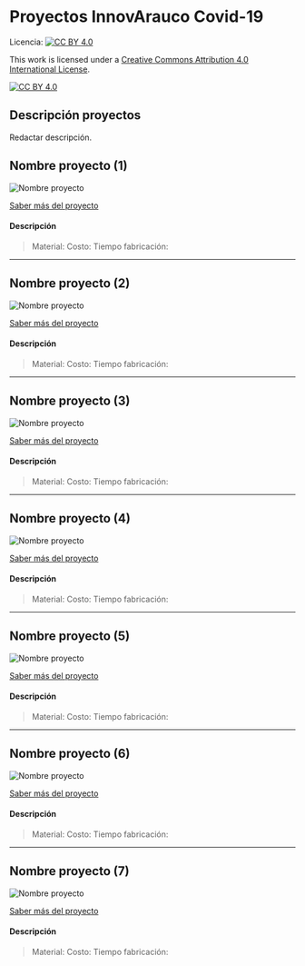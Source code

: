 # Proyectos InnovArauco Covid-19

Licencia: [![CC BY 4.0][cc-by-shield]][cc-by]

This work is licensed under a [Creative Commons Attribution 4.0 International
License][cc-by].

[![CC BY 4.0][cc-by-image]][cc-by]

[cc-by]: http://creativecommons.org/licenses/by/4.0/
[cc-by-image]: https://i.creativecommons.org/l/by/4.0/88x31.png
[cc-by-shield]: https://img.shields.io/badge/License-CC%20BY%204.0-lightgrey.svg

## Descripción proyectos

Redactar descripción.
 
## Nombre proyecto (1)

![Nombre proyecto](/descansa-orejas/images/descansa-orejas-1.jpg)

[Saber más del proyecto](/descansa-orejas/README.md)

#### Descripción
> Material:
> Costo:
> Tiempo fabricación:

***

## Nombre proyecto (2)

![Nombre proyecto](/descansa-orejas/images/descansa-orejas-1.jpg)

[Saber más del proyecto](/descansa-orejas/README.md)

#### Descripción
> Material:
> Costo:
> Tiempo fabricación:

***

## Nombre proyecto (3)

![Nombre proyecto](/descansa-orejas/images/descansa-orejas-1.jpg)

[Saber más del proyecto](/descansa-orejas/README.md)

#### Descripción
> Material:
> Costo:
> Tiempo fabricación:

***

## Nombre proyecto (4)

![Nombre proyecto](/descansa-orejas/images/descansa-orejas-1.jpg)

[Saber más del proyecto](/descansa-orejas/README.md)

#### Descripción
> Material:
> Costo:
> Tiempo fabricación:

***

## Nombre proyecto (5)

![Nombre proyecto](/descansa-orejas/images/descansa-orejas-1.jpg)

[Saber más del proyecto](/descansa-orejas/README.md)

#### Descripción
> Material:
> Costo:
> Tiempo fabricación:

***

## Nombre proyecto (6)

![Nombre proyecto](/descansa-orejas/images/descansa-orejas-1.jpg)

[Saber más del proyecto](/descansa-orejas/README.md)

#### Descripción
> Material:
> Costo:
> Tiempo fabricación:

***

## Nombre proyecto (7)

![Nombre proyecto](/descansa-orejas/images/descansa-orejas-1.jpg)

[Saber más del proyecto](/descansa-orejas/README.md)

#### Descripción
> Material:
> Costo:
> Tiempo fabricación: